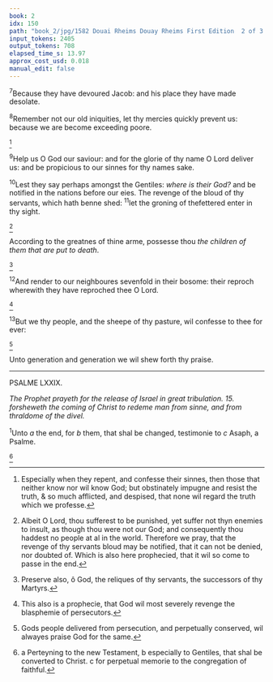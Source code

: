 ```yaml
---
book: 2
idx: 150
path: "book_2/jpg/1582 Douai Rheims Douay Rheims First Edition  2 of 3 1610 Old Testament.pdf-150.jpg"
input_tokens: 2405
output_tokens: 708
elapsed_time_s: 13.97
approx_cost_usd: 0.018
manual_edit: false
---
```

<sup>7</sup>Because they have devoured Jacob: and his place they have made desolate.

<sup>8</sup>Remember not our old iniquities, let thy mercies quickly prevent us: because we are become exceeding poore.

[^1]

<sup>9</sup>Help us O God our saviour: and for the glorie of thy name O Lord deliver us: and be propicious to our sinnes for thy names sake.

<sup>10</sup>Lest they say perhaps amongst the Gentiles: *where is their God?* and be notified in the nations before our eies. The revenge of the bloud of thy servants, which hath benne shed: <sup>11</sup>let the groning of thefettered enter in thy sight.

[^2]

According to the greatnes of thine arme, possesse thou *the children of them that are put to death*.

[^3]

<sup>12</sup>And render to our neighboures sevenfold in their bosome: their reproch wherewith they have reproched thee O Lord.

[^4]

<sup>13</sup>But we thy people, and the sheepe of thy pasture, wil confesse to thee for ever:

[^5]

Unto generation and generation we wil shew forth thy praise.

---

PSALME LXXIX.

*The Prophet prayeth for the release of Israel in great tribulation. 15. forsheweth the coming of Christ to redeme man from sinne, and from thraldome of the divel.*

<sup>1</sup>Unto *a* the end, for *b* them, that shal be changed, testimonie to *c* Asaph, a Psalme.

[^6]

[^1]: Especially when they repent, and confesse their sinnes, then those that neither know nor wil know God; but obstinately impugne and resist the truth, & so much afflicted, and despised, that none wil regard the truth which we professe.

[^2]: Albeit O Lord, thou sufferest to be punished, yet suffer not thyn enemies to insult, as though thou were not our God; and consequently thou haddest no people at al in the world. Therefore we pray, that the revenge of thy servants bloud may be notified, that it can not be denied, nor doubted of. Which is also here prophecied, that it wil so come to passe in the end.

[^3]: Preserve also, ô God, the reliques of thy servants, the successors of thy Martyrs.

[^4]: This also is a prophecie, that God wil most severely revenge the blasphemie of persecutors.

[^5]: Gods people delivered from persecution, and perpetually conserved, wil alwayes praise God for the same.

[^6]: a Perteyning to the new Testament, b especially to Gentiles, that shal be converted to Christ. c for perpetual memorie to the congregation of faithful.
